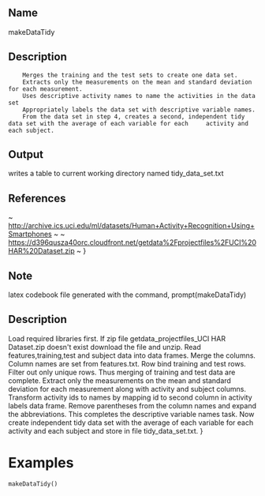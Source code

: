 ## Name 
makeDataTidy

## Description
        Merges the training and the test sets to create one data set.
        Extracts only the measurements on the mean and standard deviation for each measurement. 
        Uses descriptive activity names to name the activities in the data set
        Appropriately labels the data set with descriptive variable names. 
        From the data set in step 4, creates a second, independent tidy data set with the average of each variable for each 	activity and each subject.

## Output
writes a table to current working directory named tidy_data_set.txt

## References
   ~ http://archive.ics.uci.edu/ml/datasets/Human+Activity+Recognition+Using+Smartphones ~
   ~ https://d396qusza40orc.cloudfront.net/getdata%2Fprojectfiles%2FUCI%20HAR%20Dataset.zip ~
}

## Note
 latex codebook file generated with the command, prompt(makeDataTidy)


## Description
  Load required libraries first. If zip file getdata_projectfiles_UCI HAR Dataset.zip doesn't exist download the file and unzip.
  Read features,training,test and subject data into data frames. Merge the columns. Column names are set from features.txt.
  Row bind training and test rows. Filter out only unique rows. Thus merging of training and test data are complete.
  Extract only the measurements on the mean and standard deviation for each measurement along with activity and subject columns.
  Transform activity ids to names by mapping id to second column in activity labels data frame. 
  Remove parentheses from the column names and expand the abbreviations. This completes the descriptive variable names task.
  Now create independent tidy data set with the average of each variable for each activity and each subject and store in file tidy_data_set.txt.
}

# Examples
    makeDataTidy()

